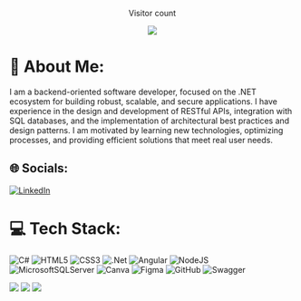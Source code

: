<div align="center">
  <p>Visitor count</p>
  <img src="https://profile-counter.glitch.me/CarlosGomez29/count.svg"/>
  <br/>
</div>

# 💫 About Me:
I am a backend-oriented software developer, focused on the .NET ecosystem for building robust, scalable, and secure applications. I have experience in the design and development of RESTful APIs, integration with SQL databases, and the implementation of architectural best practices and design patterns. I am motivated by learning new technologies, optimizing processes, and providing efficient solutions that meet real user needs.


## 🌐 Socials:
[![LinkedIn](https://img.shields.io/badge/LinkedIn-%230077B5.svg?logo=linkedin&logoColor=white)](https://linkedin.com/in/https://www.linkedin.com/in/carlos-miguel-g%C3%B3mez-p%C3%A9rez-a56546338/) 

# 💻 Tech Stack:
![C#](https://img.shields.io/badge/c%23-%23239120.svg?style=flat&logo=csharp&logoColor=white) ![HTML5](https://img.shields.io/badge/html5-%23E34F26.svg?style=flat&logo=html5&logoColor=white) ![CSS3](https://img.shields.io/badge/css3-%231572B6.svg?style=flat&logo=css3&logoColor=white) ![.Net](https://img.shields.io/badge/.NET-5C2D91?style=flat&logo=.net&logoColor=white) ![Angular](https://img.shields.io/badge/angular-%23DD0031.svg?style=flat&logo=angular&logoColor=white) ![NodeJS](https://img.shields.io/badge/node.js-6DA55F?style=flat&logo=node.js&logoColor=white) ![MicrosoftSQLServer](https://img.shields.io/badge/Microsoft%20SQL%20Server-CC2927?style=flat&logo=microsoft%20sql%20server&logoColor=white) ![Canva](https://img.shields.io/badge/Canva-%2300C4CC.svg?style=flat&logo=Canva&logoColor=white) ![Figma](https://img.shields.io/badge/figma-%23F24E1E.svg?style=flat&logo=figma&logoColor=white) ![GitHub](https://img.shields.io/badge/github-%23121011.svg?style=flat&logo=github&logoColor=white) ![Swagger](https://img.shields.io/badge/-Swagger-%23Clojure?style=flat&logo=swagger&logoColor=white)

<div>
  <img src="https://github-readme-stats.vercel.app/api?username=CarlosGomez29&theme=tokyonight&hide_border=false&include_all_commits=false&count_private=false"/>
  <img src="https://github-readme-stats.vercel.app/api/top-langs/?username=CarlosGomez29&theme=tokyonight&hide_border=false&include_all_commits=false&count_private=false&layout=compact"/>
  <img src="https://github-readme-activity-graph.vercel.app/graph?username=CarlosGomez29&bg_color=212121&color=ffffff&line=404db0&point=ffcd42&area=true&hide_border=true"/>
</div>


<!-- Proudly created with GPRM ( https://gprm.itsvg.in ) -->
